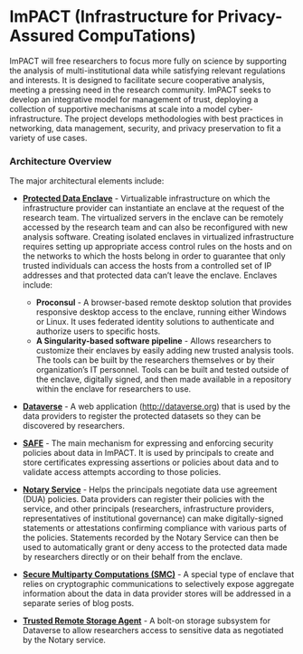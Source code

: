 # ImPACT (Infrastructure for Privacy-Assured CompuTations) 

ImPACT will free researchers to focus more fully on science by supporting the analysis of multi-institutional data while satisfying relevant regulations and interests. It is designed to facilitate secure cooperative analysis, meeting a pressing need in the research community. ImPACT seeks to develop an integrative model for management of trust, deploying a collection of supportive mechanisms at scale into a model cyber-infrastructure. The project develops methodologies with best practices in networking, data management, security, and privacy preservation to fit a variety of use cases.

### Architecture Overview
The major architectural elements include:

- **<a href="https://github.com/RENCI-NRIG/impact/blob/master/prdn.md">Protected Data Enclave</a>** - Virtualizable infrastructure on which the infrastructure provider can instantiate an enclave at the request of the research team. The virtualized servers in the enclave can be remotely accessed by the research team and can also be reconfigured with new analysis software. Creating isolated enclaves in virtualized infrastructure requires setting up appropriate access control rules on the hosts and on the networks to which the hosts belong in order to guarantee that only trusted individuals can access the hosts from a controlled set of IP addresses and that protected data can’t leave the enclave. Enclaves include:

    - **Proconsul** - A browser-based remote desktop solution that provides responsive desktop access to the enclave, running either Windows or Linux. It uses federated identity solutions to authenticate and authorize users to specific hosts. 
    - **A Singularity-based software pipeline** - Allows researchers to customize their enclaves by easily adding new trusted analysis tools. The tools can be built by the researchers themselves or by their organization’s IT personnel. Tools can be built and tested outside of the enclave, digitally signed, and then made available in a repository within the enclave for researchers to use.

- **<a href="https://github.com/RENCI-NRIG/impact/blob/master/dataverse.md">Dataverse</a>** - A web application (http://dataverse.org) that is used by the data providers to register the protected datasets so they can be discovered by researchers. 

- **<a href="https://github.com/RENCI-NRIG/impact/blob/master/safe.md">SAFE</a>** - The main mechanism for expressing and enforcing security policies about data in ImPACT. It is used by principals to create and store certificates expressing assertions or policies about data and to validate access attempts according to those policies.

- **<a href="https://github.com/RENCI-NRIG/impact/blob/master/notaryservice.md">Notary Service</a>** - Helps the principals negotiate data use agreement (DUA)  policies. Data providers can register their policies with the service, and other principals (researchers, infrastructure providers, representatives of institutional governance) can make digitally-signed statements or attestations confirming compliance with various parts of the policies. Statements recorded by the Notary Service can then be used to automatically grant or deny access to the protected data made by researchers directly or on their behalf from the enclave.

- **<a href="https://github.com/RENCI-NRIG/impact/blob/master/smc.md">Secure Multiparty Computations (SMC)</a>** - A special type of enclave that relies on cryptographic communications to selectively expose aggregate information about the data in data provider stores will be addressed in a separate series of blog posts.

- **<a href="https://github.com/OdumInstitute/trsa-web">Trusted Remote Storage Agent</a>** - A bolt-on storage subsystem for Dataverse to allow researchers access to sensitive data as negotiated by the Notary service.

